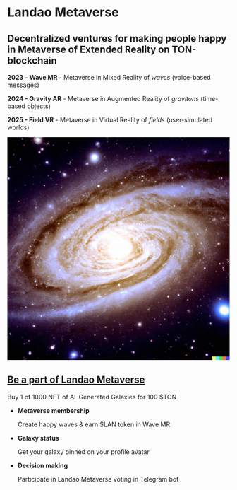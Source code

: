 # Landao Metaverse



## **Decentralized ventures for making people happy in Metaverse                                   of Extended Reality on TON-blockchain**

**2023 -** **Wave MR -** Metaverse in Mixed Reality of _waves_ (voice-based messages)

**2024 - Gravity AR** - Metaverse in Augmented Reality of _gravitons_ (time-based objects)

**2025 - Field VR** - Metaverse in Virtual Reality of _fields_ (user-simulated worlds)



![](../.gitbook/assets/image.png)

## ****[**Be a part of Landao Metaverse**](http://metaverse.landao.studio)****

Buy 1 of 1000 NFT of AI-Generated Galaxies for 100 $TON

*   **Metaverse membership**

    Create happy waves & earn $LAN token in Wave MR
*   **Galaxy status**

    Get your galaxy pinned on your profile avatar
*   **Decision making**

    Participate in Landao Metaverse voting in Telegram bot
